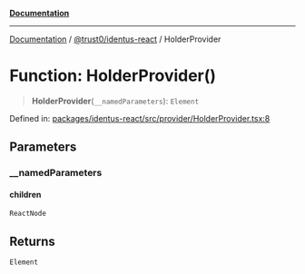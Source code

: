 [**Documentation**](../../../README.md)

***

[Documentation](../../../README.md) / [@trust0/identus-react](../README.md) / HolderProvider

# Function: HolderProvider()

> **HolderProvider**(`__namedParameters`): `Element`

Defined in: [packages/identus-react/src/provider/HolderProvider.tsx:8](https://github.com/trust0-project/identus/blob/82ea90e568438103f901b2946a1b3846fd33ae86/packages/identus-react/src/provider/HolderProvider.tsx#L8)

## Parameters

### \_\_namedParameters

#### children

`ReactNode`

## Returns

`Element`
